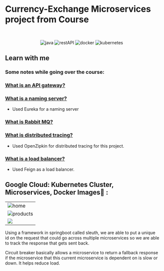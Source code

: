 # Currency-Exchange Microservices project from Course

<br />
<p align="center">
    <img src="https://img.shields.io/badge/Java-ED8B00?style=for-the-badge&logo=java&logoColor=white" alt="java" />
    <img src="https://img.shields.io/badge/Rest_API-02303A?style=for-the-badge&logo=react-router&logoColor=white" alt="restAPI"/>
    <img src="https://img.shields.io/badge/Docker-1572B6?style=for-the-badge&logo=docker&logoColor=white" alt="docker" />
    <img src="https://img.shields.io/badge/Kubernetes-E34F26?style=for-the-badge&logo=kubernetes&logoColor=white" alt="kubernetes"/>
    <img src="" alt="" />
</p>

## Learn with me
### Some notes while going over the course: 

### [What is an API gateway? ](https://www.redhat.com/en/topics/api/what-does-an-api-gateway-do#:~:text=An%20API%20gateway%20is%20an,and%20return%20the%20appropriate%20result.)

### [What is a naming server? ](https://support.dnsimple.com/articles/what-is-a-nameserver/)
- Used Eureka for a naming server

### [What is Rabbit MQ? ](https://www.rabbitmq.com/)

### [What is distributed tracing? ](https://www.datadoghq.com/knowledge-center/distributed-tracing/#:~:text=Distributed%20tracing%20is%20a%20method,exhibit%20high%20latency%20or%20errors.)
- Used OpenZipkin for distributed tracing for this project.

### [What is a load balancer? ](https://www.nginx.com/resources/glossary/load-balancing/)

- Used Feign as a load balancer.

## Google Cloud: Kubernetes Cluster, Microservices, Docker Images🙈 :


<table>
  <tr>
    <td><img src="https://user-images.githubusercontent.com/50753562/198386399-df008d87-fea5-4871-a0f7-ced36aafba08.png" alt="home" /></td>
  </tr>
  <tr>
    <td><img src="https://user-images.githubusercontent.com/50753562/198386403-da483afc-bcc3-4a67-8e44-d64c6f33c179.png" alt="products" /></td>
  </tr>
  <tr>
    <td><img src="https://user-images.githubusercontent.com/50753562/198386409-677ea657-bcf2-4d99-a2f8-f75972754512.png" /></td>
  </tr>
</table>



Using a framework in springboot called sleuth, we are able to put a unique id on the request that could go across multiple microservices so we are able to track the response that gets sent back. 

Circuit breaker basically allows a microservice to return a fallback response if the microservice that this current microservice is dependent on is slow or down. It helps reduce load.
